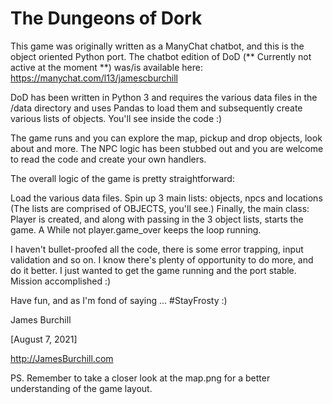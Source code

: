 # The Dungeons of Dork

This game was originally written as a ManyChat chatbot, and this is the object oriented Python port. The chatbot edition of DoD (** Currently not active at the moment **) was/is available here: https://manychat.com/l13/jamescburchill 

DoD has been written in Python 3 and requires the various data files in the /data directory and uses Pandas to load them and subsequently create various lists of objects. You'll see inside the code :)

The game runs and you can explore the map, pickup and drop objects, look about and more. The NPC logic has been stubbed out and you are welcome to read the code and create your own handlers. 

The overall logic of the game is pretty straightforward:

Load the various data files.
Spin up 3 main lists: objects, npcs and locations
(The lists are comprised of OBJECTS, you'll see.)
Finally, the main class: Player is created, and along with passing in the 3 object lists, starts the game.
A While not player.game_over keeps the loop running.

I haven't bullet-proofed all the code, there is some error trapping, input validation and so on. I know there's plenty of opportunity to do more, and do it better. I just wanted to get the game running and the port stable. Mission accomplished :)

Have fun, and as I'm fond of saying ... #StayFrosty :)

James Burchill 

[August 7, 2021]

http://JamesBurchill.com

PS. Remember to take a closer look at the map.png for a better understanding of the game layout.